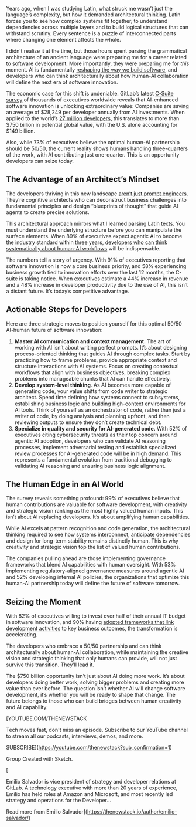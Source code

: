 Years ago, when I was studying Latin, what struck me wasn’t just the language’s complexity, but how it demanded architectural thinking. Latin forces you to see how complex systems fit together, to understand dependencies across multiple layers and to build logical structures that can withstand scrutiny. Every sentence is a puzzle of interconnected parts where changing one element affects the whole.

I didn’t realize it at the time, but those hours spent parsing the grammatical architecture of an ancient language were preparing me for a career related to software development. More importantly, they were preparing me for *this* moment. AI is fundamentally [reshaping the way we build software](https://thenewstack.io/how-ai-is-reshaping-the-software-development-life-cycle/), and developers who can think architecturally about how human-AI collaboration will define the next era of software innovation.

The economic case for this shift is undeniable. GitLab’s latest [C-Suite survey](https://about.gitlab.com/software-innovation-report/) of thousands of executives worldwide reveals that AI-enhanced software innovation is unlocking extraordinary value: Companies are saving an average of $28,249 per developer annually from AI investments. When applied to the world’s [27 million developers](https://evansdata.com/press/viewRelease.php?pressID=365), this translates to more than $750 billion in potential global value, with the U.S. alone accounting for $149 billion.

Also, while 73% of executives believe the optimal human-AI partnership should be 50/50, the current reality shows humans handling three-quarters of the work, with AI contributing just one-quarter. This is an opportunity developers can seize today.

## **The Advantage of an Architect’s Mindset**

The developers thriving in this new landscape  [aren’t just prompt engineers](https://thenewstack.io/ai-adoptions-critical-component-intentionality/). They’re cognitive architects who can deconstruct business challenges into fundamental principles and design “blueprints of thought” that guide AI agents to create precise solutions.

This architectural approach mirrors what I learned parsing Latin texts. You must understand the underlying structure before you can manipulate the surface elements. When 89% of executives expect agentic AI to become the industry standard within three years, [developers who can think systematically about human-AI workflows](https://thenewstack.io/prepare-developers-for-integrating-ai-into-their-workflows/) will be indispensable.

The numbers tell a story of urgency. With 91% of executives reporting that software innovation is now a core business priority, and 58% experiencing business growth tied to innovation efforts over the last 12 months, the C-suite is taking notice. When executives estimate a 44% increase in revenue and a 48% increase in developer productivity due to the use of AI, this isn’t a distant future. It’s today’s competitive advantage.

## **Actionable Steps for Developers**

Here are three strategic moves to position yourself for this optimal 50/50 AI-human future of software innovation:

1. **Master AI communication and context management.** The art of working with AI isn’t about writing perfect prompts. It’s about designing process-oriented thinking that guides AI through complex tasks. Start by practicing how to frame problems, provide appropriate context and structure interactions with AI systems. Focus on creating contextual workflows that align with business objectives, breaking complex problems into manageable chunks that AI can handle effectively.
2. **Develop system-level thinking**. As AI becomes more capable of generating code, your value shifts from code writer to strategic architect. Spend time defining how systems connect to subsystems, establishing business logic and building high-context environments for AI tools. Think of yourself as an orchestrator of code, rather than just a writer of code, by doing analysis and planning upfront, and then reviewing outputs to ensure they don’t create technical debt.
3. **Specialize in quality and security for AI-generated code.** With 52% of executives citing cybersecurity threats as their top concern around agentic AI adoption, developers who can validate AI reasoning processes, implement adversarial testing and establish specialized review processes for AI-generated code will be in high demand. This represents a fundamental evolution from traditional debugging to validating AI reasoning and ensuring business logic alignment.

## **The Human Edge in an AI World**

The survey reveals something profound: 99% of executives believe that human contributions are valuable for software development, with creativity and strategic vision ranking as the most highly valued human inputs. This isn’t about AI replacing developers. It’s about amplifying human capabilities.

While AI excels at pattern recognition and code generation, the architectural thinking required to see how systems interconnect, anticipate dependencies and design for long-term stability remains distinctly human. This is why creativity and strategic vision top the list of valued human contributions.

The companies pulling ahead are those implementing governance frameworks that blend AI capabilities with human oversight. With 53% implementing regulatory-aligned governance measures around agentic AI and 52% developing internal AI policies, the organizations that optimize this human-AI partnership today will define the future of software tomorrow.

## **Seizing the Moment**

With 82% of executives willing to invest over half of their annual IT budget in software innovation, and 90% having [adopted frameworks that link development activities](https://thenewstack.io/accelerate-ai-adoption-7-strategies-for-developers/) to key business outcomes, the transformation is accelerating.

The developers who embrace a 50/50 partnership and can think architecturally about human-AI collaboration, while maintaining the creative vision and strategic thinking that only humans can provide, will not just survive this transition. They’ll lead it.

The $750 billion opportunity isn’t just about AI doing more work. It’s about developers doing better work, solving bigger problems and creating more value than ever before. The question isn’t whether AI will change software development, it’s whether you will be ready to shape that change. The future belongs to those who can build bridges between human creativity and AI capability.

[YOUTUBE.COM/THENEWSTACK

Tech moves fast, don't miss an episode. Subscribe to our YouTube
channel to stream all our podcasts, interviews, demos, and more.

SUBSCRIBE](https://youtube.com/thenewstack?sub_confirmation=1)

Group
Created with Sketch.

[![]()

Emilio Salvador is vice president of strategy and developer relations at GitLab. A technology executive with more than 20 years of experience, Emilio has held roles at Amazon and Microsoft, and most recently led strategy and operations for the Developer...

Read more from Emilio Salvador](https://thenewstack.io/author/emilio-salvador/)